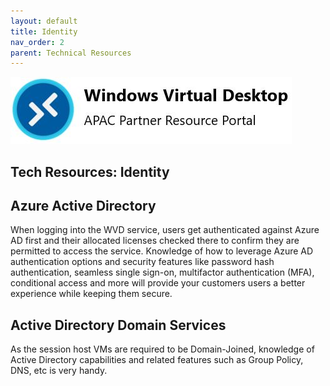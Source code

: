 ```yaml
---
layout: default
title: Identity
nav_order: 2
parent: Technical Resources
---
```


![WVD APAC](/images/wvdlogo.jpg "Windows Virtual Desktop")  
## Tech Resources: Identity

## Azure Active Directory
When logging into the WVD service, users get authenticated against Azure AD first and their allocated licenses checked there to confirm they are permitted to access the service. Knowledge of how to leverage Azure AD authentication options and security features like password hash authentication, seamless single sign-on, multifactor authentication (MFA), conditional access and more will provide your customers users a better experience while keeping them secure.  


## Active Directory Domain Services
As the session host VMs are required to be Domain-Joined, knowledge of Active Directory capabilities and related features such as Group Policy, DNS, etc is very handy.  

